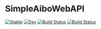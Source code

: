 # SimpleAiboWebAPI

[![Stable](https://img.shields.io/badge/docs-stable-blue.svg)](https://hsugawa8651.github.io/SimpleAiboWebAPI.jl/stable)
[![Dev](https://img.shields.io/badge/docs-dev-blue.svg)](https://hsugawa8651.github.io/SimpleAiboWebAPI.jl/dev)
[![Build Status](https://github.com/hsugawa8651/SimpleAiboWebAPI.jl/workflows/CI/badge.svg)](https://github.com/hsugawa8651/SimpleAiboWebAPI.jl/actions)
[![Build Status](https://ci.appveyor.com/api/projects/status/github/hsugawa8651/SimpleAiboWebAPI.jl?svg=true)](https://ci.appveyor.com/project/hsugawa8651/SimpleAiboWebAPI-jl)
